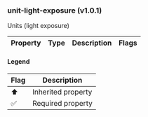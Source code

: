 ### unit-light-exposure (v1.0.1)
Units (light exposure)

| Property | Type | Description | Flags |
|---|---|---|---|


#### Legend

| Flag | Description |
| --- | --- |
| ⬆️ | Inherited property |
| ✅ | Required property |

